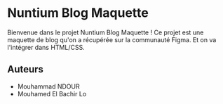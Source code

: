 # Nuntium Blog Maquette

Bienvenue dans le projet Nuntium Blog Maquette ! Ce projet est une maquette de blog qu'on a récupérée sur la communauté Figma. Et on va l'intégrer dans HTML/CSS.

## Auteurs

- Mouhammad NDOUR
- Mouhamed El Bachir Lo
